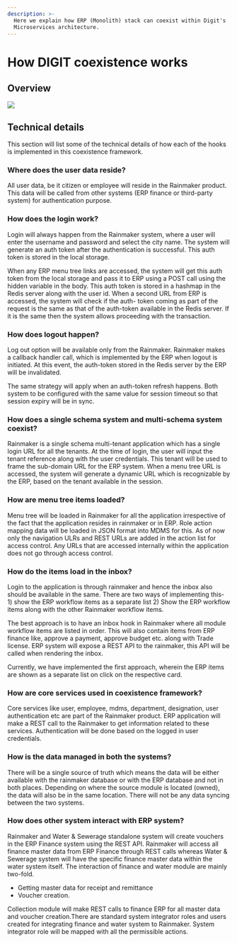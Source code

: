 ```yaml
---
description: >-
  Here we explain how ERP (Monolith) stack can coexist within Digit's
  Microservices architecture.
---
```


# How DIGIT coexistence works

## Overview

![](https://digit-discuss.atlassian.net/wiki/download/thumbnails/28770500/coexistence%20HLD%20%283%29.jpeg?version=1&modificationDate=1557827003484&cacheVersion=1&api=v2&width=663&height=400)

## Technical details

This section will list some of the technical details of how each of the hooks is implemented in this coexistence framework.

### Where does the user data reside?

All user data, be it citizen or employee will reside in the Rainmaker product. This data will be called from other systems \(ERP finance or third-party system\) for authentication purpose.

### How does the login work?

Login will always happen from the Rainmaker system, where a user will enter the username and password and select the city name. The system will generate an auth token after the authentication is successful. This auth token is stored in the local storage.

When any ERP menu tree links are accessed, the system will get this auth token from the local storage and pass it to ERP using a POST call using the hidden variable in the body. This auth token is stored in a hashmap in the Redis server along with the user id. When a second URL from ERP is accessed, the system will check if the auth- token coming as part of the request is the same as that of the auth-token available in the Redis server. If it is the same then the system allows proceeding with the transaction.

### How does logout happen?

Log out option will be available only from the Rainmaker. Rainmaker makes a callback handler call, which is implemented by the ERP when logout is initiated. At this event, the auth-token stored in the Redis server by the ERP will be invalidated.

The same strategy will apply when an auth-token refresh happens. Both system to be configured with the same value for session timeout so that session expiry will be in sync.

### How does a single schema system and multi-schema system coexist?

Rainmaker is a single schema multi-tenant application which has a single login URL for all the tenants. At the time of login, the user will input the tenant reference along with the user credentials. This tenant will be used to frame the sub-domain URL for the ERP system. When a menu tree URL is accessed, the system will generate a dynamic URL which is recognizable by the ERP, based on the tenant available in the session.

### How are menu tree items loaded?

Menu tree will be loaded in Rainmaker for all the application irrespective of the fact that the application resides in rainmaker or in ERP. Role action mapping data will be loaded in JSON format into MDMS for this. As of now only the navigation ULRs and REST URLs are added in the action list for access control. Any URLs that are accessed internally within the application does not go through access control.

### How do the items load in the inbox?

Login to the application is through rainmaker and hence the inbox also should be available in the same. There are two ways of implementing this- 1\) show the ERP workflow items as a separate list 2\) Show the ERP workflow items along with the other Rainmaker workflow items.

The best approach is to have an inbox hook in Rainmaker where all module workflow items are listed in order. This will also contain items from ERP finance like, approve a payment, approve budget etc. along with Trade license. ERP system will expose a REST API to the rainmaker, this API will be called when rendering the inbox.

Currently, we have implemented the first approach, wherein the ERP items are shown as a separate list on click on the respective card.

### How are core services used in coexistence framework?

Core services like user, employee, mdms, department, designation, user authentication etc are part of the Rainmaker product. ERP application will make a REST call to the Rainmaker to get information related to these services. Authentication will be done based on the logged in user credentials.

### How is the data managed in both the systems?

There will be a single source of truth which means the data will be either available with the rainmaker database or with the ERP database and not in both places. Depending on where the source module is located \(owned\), the data will also be in the same location. There will not be any data syncing between the two systems.

### How does other system interact with ERP system?

Rainmaker and Water & Sewerage standalone system will create vouchers in the ERP Finance system using the REST API. Rainmaker will access all finance master data from ERP Finance through REST calls whereas Water & Sewerage system will have the specific finance master data within the water system itself. The interaction of finance and water module are mainly two-fold.

* Getting master data for receipt and remittance 
* Voucher creation.

Collection module will make REST calls to finance ERP for all master data and voucher creation.There are standard system integrator roles and users created for integrating finance and water system to Rainmaker. System integrator role will be mapped with all the permissible actions.

